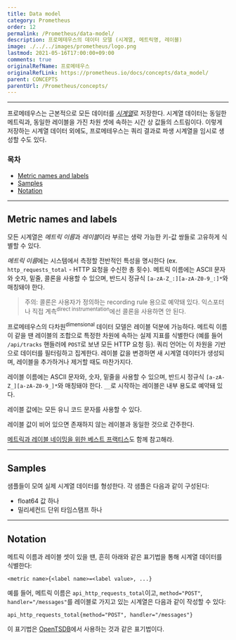 ```yaml
---
title: Data model
category: Prometheus
order: 12
permalink: /Prometheus/data-model/
description: 프로메테우스의 데이터 모델 (시계열, 메트릭명, 레이블)
image: ./../../images/prometheus/logo.png
lastmod: 2021-05-16T17:00:00+09:00
comments: true
originalRefName: 프로메테우스
originalRefLink: https://prometheus.io/docs/concepts/data_model/
parent: CONCEPTS
parentUrl: /Prometheus/concepts/
---
```


---

프로메테우스는 근본적으로 모든 데이터를 [*시계열*](https://en.wikipedia.org/wiki/Time_series)로 저장한다. 시계열 데이터는 동일한 메트릭과, 동일한 레이블을 가진 차원 셋에 속하는 시간 상 값들의 스트림이다. 이렇게 저장하는 시계열 데이터 외에도, 프로메테우스는 쿼리 결과로 파생 시계열을 임시로 생성할 수도 있다.

### 목차

- [Metric names and labels](#metric-names-and-labels)
- [Samples](#samples)
- [Notation](#notation)

---

## Metric names and labels

모든 시계열은 *메트릭 이름*과 *레이블*이라 부르는 생략 가능한 키-값 쌍들로 고유하게 식별할 수 있다.

*메트릭 이름*에는 시스템에서 측정할 전반적인 특성을 명시한다 (ex. `http_requests_total` - HTTP 요청을 수신한 총 횟수). 메트릭 이름에는 ASCII 문자와 숫자, 밑줄, 콜론을 사용할 수 있으며, 반드시 정규식 `[a-zA-Z_:][a-zA-Z0-9_:]*`와 매칭돼야 한다.

> 주의: 콜론은 사용자가 정의하는 recording rule 용으로 예약돼 있다. 익스포터나 직접 계측<sup>direct instrumentation</sup>에선 콜론을 사용하면 안 된다.

프로메테우스의 다차원<sup>dimensional</sup> 데이터 모델은 레이블 덕분에 가능하다. 메트릭 이름이 같을 땐 레이블의 조합으로 특정한 차원에 속하는 실제 지표를 식별한다 (예를 들어 `/api/tracks` 핸들러에 `POST`로 보낸 모든 HTTP 요청 등). 쿼리 언어는 이 차원을 기반으로 데이터를 필터링하고 집계한다. 레이블 값을 변경하면 새 시계열 데이터가 생성되며, 레이블을 추가하거나 제거할 때도 마찬가지다.

레이블 이름에는 ASCII 문자와, 숫자, 밑줄을 사용할 수 있으며, 반드시 정규식 `[a-zA-Z_][a-zA-Z0-9_]*`와 매칭돼야 한다. `__`로 시작하는 레이블은 내부 용도로 예약돼 있다.

레이블 값에는 모든 유니 코드 문자를 사용할 수 있다.

레이블 값이 비어 있으면 존재하지 않는 레이블과 동일한 것으로 간주한다.

[메트릭과 레이블 네이밍을 위한 베스트 프랙티스](https://prometheus.io/docs/practices/naming/)도 함께 참고해라.

---

## Samples

샘플들이 모여 실제 시계열 데이터를 형성한다. 각 샘플은 다음과 같이 구성된다:

- float64 값 하나
- 밀리세컨드 단위 타임스탬프 하나

---

## Notation

메트릭 이름과 레이블 셋이 있을 땐, 흔히 아래와 같은 표기법을 통해 시계열 데이터를 식별한다:

```prometheus
<metric name>{<label name>=<label value>, ...}
```

예를 들어, 메트릭 이름은 `api_http_requests_total`이고, `method="POST"`, `handler="/messages"`를 레이블로 가지고 있는 시계열은 다음과 같이 작성할 수 있다:

```prometheus
api_http_requests_total{method="POST", handler="/messages"}
```

이 표기법은 [OpenTSDB](http://opentsdb.net/)에서 사용하는 것과 같은 표기법이다.